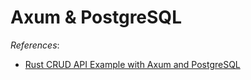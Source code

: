 # Axum & PostgreSQL

*References*:

- [Rust CRUD API Example with Axum and PostgreSQL](https://codevoweb.com/rust-crud-api-example-with-axum-and-postgresql/)
